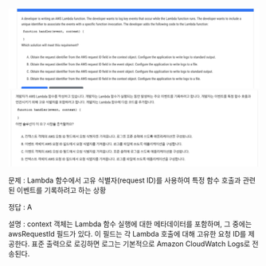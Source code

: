 ![2-e.png](images%2F2-e.png)
![2-k.png](images%2F2-k.png)

문제 : Lambda 함수에서 고유 식별자(request ID)를 사용하여 특정 함수 호출과 관련된 이벤트를 기록하려고 하는 상황

정답 : A

설명 : context 객체는 Lambda 함수 실행에 대한 메타데이터를 포함하며, 그 중에는 awsRequestId 필드가 있다. 이 필드는 각 Lambda 호출에 대해 고유한 요청 ID를 제공한다. 표준 출력으로 로깅하면 로그는 기본적으로 Amazon CloudWatch Logs로 전송된다.